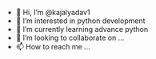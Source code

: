 - 👋 Hi, I’m @kajalyadav1
- 👀 I’m interested in python development
- 🌱 I’m currently learning advance python
- 💞️ I’m looking to collaborate on ...
- 📫 How to reach me ...

<!---
kajalyadav1/kajalyadav1 is a ✨ special ✨ repository because its `README.md` (this file) appears on your GitHub profile.
You can click the Preview link to take a look at your changes.
--->
